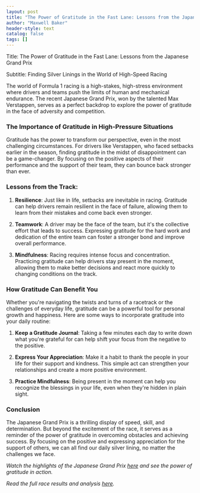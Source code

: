 ```yaml
---
layout: post
title: "The Power of Gratitude in the Fast Lane: Lessons from the Japanese Grand Prix"
author: "Maxwell Baker"
header-style: text
catalog: false
tags: []
---
```


Title: The Power of Gratitude in the Fast Lane: Lessons from the Japanese Grand Prix

Subtitle: Finding Silver Linings in the World of High-Speed Racing

The world of Formula 1 racing is a high-stakes, high-stress environment where drivers and teams push the limits of human and mechanical endurance. The recent Japanese Grand Prix, won by the talented Max Verstappen, serves as a perfect backdrop to explore the power of gratitude in the face of adversity and competition.

### The Importance of Gratitude in High-Pressure Situations

Gratitude has the power to transform our perspective, even in the most challenging circumstances. For drivers like Verstappen, who faced setbacks earlier in the season, finding gratitude in the midst of disappointment can be a game-changer. By focusing on the positive aspects of their performance and the support of their team, they can bounce back stronger than ever.

### Lessons from the Track:

1. **Resilience**: Just like in life, setbacks are inevitable in racing. Gratitude can help drivers remain resilient in the face of failure, allowing them to learn from their mistakes and come back even stronger.

2. **Teamwork**: A driver may be the face of the team, but it's the collective effort that leads to success. Expressing gratitude for the hard work and dedication of the entire team can foster a stronger bond and improve overall performance.

3. **Mindfulness**: Racing requires intense focus and concentration. Practicing gratitude can help drivers stay present in the moment, allowing them to make better decisions and react more quickly to changing conditions on the track.

### How Gratitude Can Benefit You

Whether you're navigating the twists and turns of a racetrack or the challenges of everyday life, gratitude can be a powerful tool for personal growth and happiness. Here are some ways to incorporate gratitude into your daily routine:

1. **Keep a Gratitude Journal**: Taking a few minutes each day to write down what you're grateful for can help shift your focus from the negative to the positive.

2. **Express Your Appreciation**: Make it a habit to thank the people in your life for their support and kindness. This simple act can strengthen your relationships and create a more positive environment.

3. **Practice Mindfulness**: Being present in the moment can help you recognize the blessings in your life, even when they're hidden in plain sight.

### Conclusion

The Japanese Grand Prix is a thrilling display of speed, skill, and determination. But beyond the excitement of the race, it serves as a reminder of the power of gratitude in overcoming obstacles and achieving success. By focusing on the positive and expressing appreciation for the support of others, we can all find our daily silver lining, no matter the challenges we face.

*Watch the highlights of the Japanese Grand Prix [here](https://www.formula1.com/en/latest/article.jhtml?c=4DW8X7VCMWGJL) and see the power of gratitude in action.*

*Read the full race results and analysis [here](https://www.formula1.com/en/latest/article.jhtml?c=4DW8X7VCMWGJL).*
